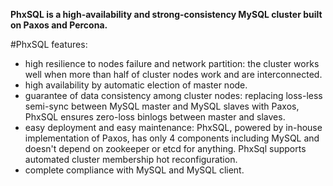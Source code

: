 **PhxSQL is a high-availability and strong-consistency MySQL cluster built on Paxos and Percona.**

#PhxSQL features:
  - high resilience to nodes failure and network partition: the cluster works well when more than half of cluster nodes work and are interconnected.
  - high availability by automatic election of master node.
  - guarantee of data consistency among cluster nodes: replacing loss-less semi-sync between MySQL master and MySQL slaves with Paxos, PhxSQL ensures zero-loss binlogs between master and slaves.
  - easy deployment and easy maintenance: PhxSQL, powered by in-house implementation of Paxos, has only 4 components including MySQL and doesn't depend on zookeeper or etcd for anything. PhxSql supports automated cluster membership hot reconfiguration.
  - complete compliance with MySQL and MySQL client.

